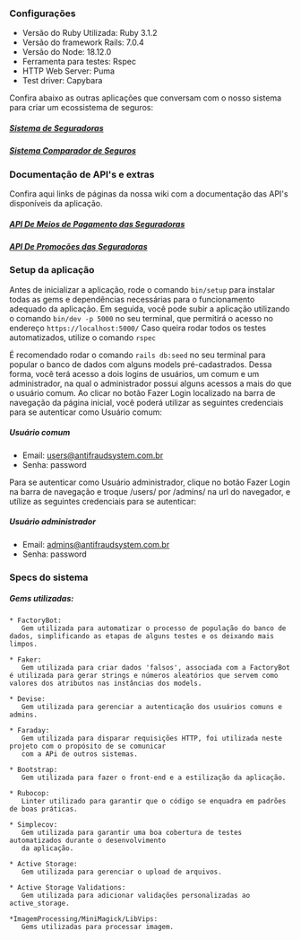 ### Configurações

- Versão do Ruby Utilizada: Ruby 3.1.2 
- Versão do framework Rails: 7.0.4 
- Versão do Node: 18.12.0 
- Ferramenta para testes: Rspec
- HTTP Web Server: Puma 
- Test driver: Capybara 

Confira abaixo as outras aplicações que conversam com o nosso sistema para criar um ecossistema de seguros:

##### [Sistema de Seguradoras](https://github.com/TreinaDev/insurance-app)

##### [Sistema Comparador de Seguros](https://github.com/TreinaDev/insurance-comparator-app)

### Documentação de API's e extras

Confira aqui links de páginas da nossa wiki com a documentação das API's disponíveis da aplicação. 

##### [API De Meios de Pagamento das Seguradoras](https://github.com/TreinaDev/payment-antifraud/wiki/API-Para-Obter-Meios-de-Pagamento-de-uma-Seguradora)

##### [API De Promoções das Seguradoras](https://github.com/TreinaDev/payment-antifraud/wiki/API-Para-Obter-Meios-de-Pagamento-de-uma-Seguradora)

### Setup da aplicação

Antes de inicializar a aplicação, rode o comando  `bin/setup`  para instalar todas as gems e dependências necessárias para o funcionamento adequado da aplicação.
Em seguida, você pode subir a aplicação utilizando o comando  `bin/dev -p 5000`  no seu terminal, que permitirá o acesso no endereço `https://localhost:5000/`
Caso queira rodar todos os testes automatizados, utilize o comando  `rspec`

É recomendado rodar o comando  `rails db:seed`  no seu terminal para popular o banco de dados com alguns models pré-cadastrados. Dessa forma, você terá acesso a dois logins de usuários, um comum e um administrador, na qual o administrador possui alguns acessos a mais do que o usuário comum. Ao clicar no botão Fazer Login localizado na barra de navegação da página inicial, você poderá utilizar as seguintes credenciais para se autenticar como Usuário comum:

 ##### Usuário comum
  - Email: users@antifraudsystem.com.br
  - Senha: password

Para se autenticar como Usuário administrador, clique no botão Fazer Login na barra de navegação e troque /users/ por /admins/ na url do navegador, e utílize as seguintes credenciais para se autenticar: 

 ##### Usuário administrador
  - Email: admins@antifraudsystem.com.br
  - Senha: password

 ### Specs do sistema
   ##### Gems utilizadas: 
  
    * FactoryBot: 
       Gem utilizada para automatizar o processo de população do banco de dados, simplificando as etapas de alguns testes e os deixando mais limpos.
  
    * Faker:
       Gem utilizada para criar dados 'falsos', associada com a FactoryBot é utilizada para gerar strings e números aleatórios que servem como valores dos atributos nas instâncias dos models.
  
    * Devise:
       Gem utilizada para gerenciar a autenticação dos usuários comuns e admins.
       
    * Faraday:
       Gem utilizada para disparar requisições HTTP, foi utilizada neste projeto com o propósito de se comunicar
       com a APi de outros sistemas.
    
    * Bootstrap:
       Gem utilizada para fazer o front-end e a estilização da aplicação.

    * Rubocop:
       Linter utilizado para garantir que o código se enquadra em padrões de boas práticas.

    * Simplecov:
       Gem utilizada para garantir uma boa cobertura de testes automatizados durante o desenvolvimento
       da aplicação. 

    * Active Storage:
       Gem utilizada para gerenciar o upload de arquivos.
    
    * Active Storage Validations:
       Gem utilizada para adicionar validações personalizadas ao active_storage.

    *ImagemProcessing/MiniMagick/LibVips:
       Gems utilizadas para processar imagem.